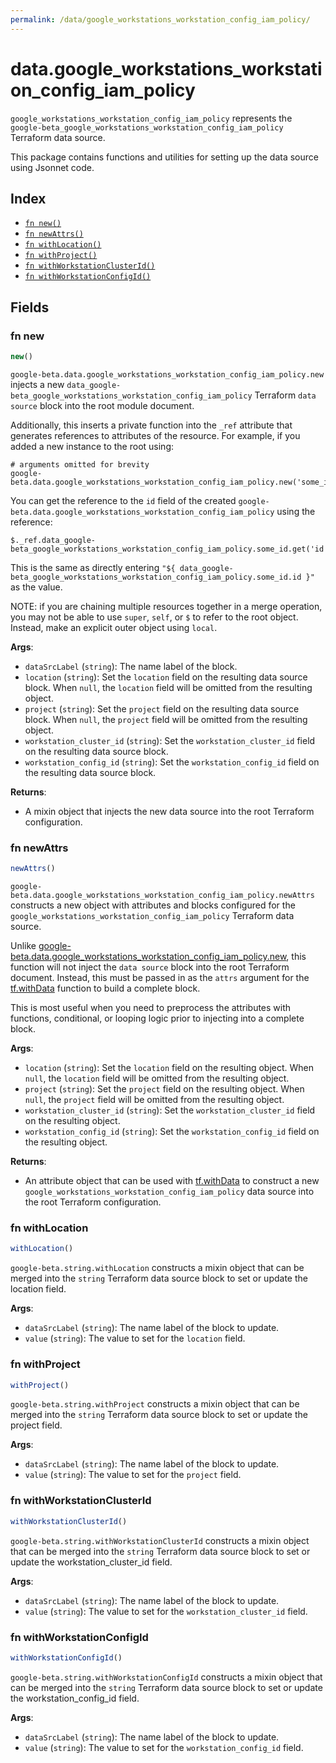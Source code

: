 ```yaml
---
permalink: /data/google_workstations_workstation_config_iam_policy/
---
```


# data.google_workstations_workstation_config_iam_policy

`google_workstations_workstation_config_iam_policy` represents the `google-beta_google_workstations_workstation_config_iam_policy` Terraform data source.



This package contains functions and utilities for setting up the data source using Jsonnet code.


## Index

* [`fn new()`](#fn-new)
* [`fn newAttrs()`](#fn-newattrs)
* [`fn withLocation()`](#fn-withlocation)
* [`fn withProject()`](#fn-withproject)
* [`fn withWorkstationClusterId()`](#fn-withworkstationclusterid)
* [`fn withWorkstationConfigId()`](#fn-withworkstationconfigid)

## Fields

### fn new

```ts
new()
```


`google-beta.data.google_workstations_workstation_config_iam_policy.new` injects a new `data_google-beta_google_workstations_workstation_config_iam_policy` Terraform `data source`
block into the root module document.

Additionally, this inserts a private function into the `_ref` attribute that generates references to attributes of the
resource. For example, if you added a new instance to the root using:

    # arguments omitted for brevity
    google-beta.data.google_workstations_workstation_config_iam_policy.new('some_id')

You can get the reference to the `id` field of the created `google-beta.data.google_workstations_workstation_config_iam_policy` using the reference:

    $._ref.data_google-beta_google_workstations_workstation_config_iam_policy.some_id.get('id')

This is the same as directly entering `"${ data_google-beta_google_workstations_workstation_config_iam_policy.some_id.id }"` as the value.

NOTE: if you are chaining multiple resources together in a merge operation, you may not be able to use `super`, `self`,
or `$` to refer to the root object. Instead, make an explicit outer object using `local`.

**Args**:
  - `dataSrcLabel` (`string`): The name label of the block.
  - `location` (`string`): Set the `location` field on the resulting data source block. When `null`, the `location` field will be omitted from the resulting object.
  - `project` (`string`): Set the `project` field on the resulting data source block. When `null`, the `project` field will be omitted from the resulting object.
  - `workstation_cluster_id` (`string`): Set the `workstation_cluster_id` field on the resulting data source block.
  - `workstation_config_id` (`string`): Set the `workstation_config_id` field on the resulting data source block.

**Returns**:
- A mixin object that injects the new data source into the root Terraform configuration.


### fn newAttrs

```ts
newAttrs()
```


`google-beta.data.google_workstations_workstation_config_iam_policy.newAttrs` constructs a new object with attributes and blocks configured for the `google_workstations_workstation_config_iam_policy`
Terraform data source.

Unlike [google-beta.data.google_workstations_workstation_config_iam_policy.new](#fn-new), this function will not inject the `data source`
block into the root Terraform document. Instead, this must be passed in as the `attrs` argument for the
[tf.withData](https://github.com/tf-libsonnet/core/tree/main/docs#fn-withdata) function to build a complete block.

This is most useful when you need to preprocess the attributes with functions, conditional, or looping logic prior to
injecting into a complete block.

**Args**:
  - `location` (`string`): Set the `location` field on the resulting object. When `null`, the `location` field will be omitted from the resulting object.
  - `project` (`string`): Set the `project` field on the resulting object. When `null`, the `project` field will be omitted from the resulting object.
  - `workstation_cluster_id` (`string`): Set the `workstation_cluster_id` field on the resulting object.
  - `workstation_config_id` (`string`): Set the `workstation_config_id` field on the resulting object.

**Returns**:
  - An attribute object that can be used with [tf.withData](https://github.com/tf-libsonnet/core/tree/main/docs#fn-withdata) to construct a new `google_workstations_workstation_config_iam_policy` data source into the root Terraform configuration.


### fn withLocation

```ts
withLocation()
```

`google-beta.string.withLocation` constructs a mixin object that can be merged into the `string`
Terraform data source block to set or update the location field.



**Args**:
  - `dataSrcLabel` (`string`): The name label of the block to update.
  - `value` (`string`): The value to set for the `location` field.


### fn withProject

```ts
withProject()
```

`google-beta.string.withProject` constructs a mixin object that can be merged into the `string`
Terraform data source block to set or update the project field.



**Args**:
  - `dataSrcLabel` (`string`): The name label of the block to update.
  - `value` (`string`): The value to set for the `project` field.


### fn withWorkstationClusterId

```ts
withWorkstationClusterId()
```

`google-beta.string.withWorkstationClusterId` constructs a mixin object that can be merged into the `string`
Terraform data source block to set or update the workstation_cluster_id field.



**Args**:
  - `dataSrcLabel` (`string`): The name label of the block to update.
  - `value` (`string`): The value to set for the `workstation_cluster_id` field.


### fn withWorkstationConfigId

```ts
withWorkstationConfigId()
```

`google-beta.string.withWorkstationConfigId` constructs a mixin object that can be merged into the `string`
Terraform data source block to set or update the workstation_config_id field.



**Args**:
  - `dataSrcLabel` (`string`): The name label of the block to update.
  - `value` (`string`): The value to set for the `workstation_config_id` field.
